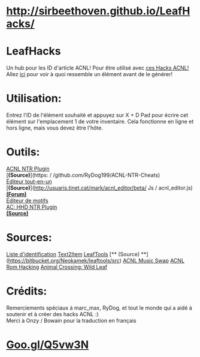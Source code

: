 # http://sirbeethoven.github.io/LeafHacks/
# LeafHacks
Un hub pour les ID d'article ACNL! Pour être utilisé avec [ces Hacks ACNL!](https://gbatemp.net/threads/release-animal-crossing-new-leaf-multi-cheat-ntr-plugin.428522/)
Allez [ici](http://moridb.com) pour voir à quoi ressemble un élément avant de le générer!
# Utilisation:
Entrez l'ID de l'élément souhaité et appuyez sur X + D Pad pour écrire cet élément sur l'emplacement 1 de votre inventaire. Cela fonctionne en ligne et hors ligne, mais vous devez être l'hôte.
# Outils:
[ACNL NTR Plugin](https://gbatemp.net/threads/release-animal-crossing-new-leaf-multi-cheat-ntr-plugin.428522/)  
[**(Source)**](https: / /github.com/RyDog199/ACNL-NTR-Cheats)  
[Éditeur tout-en-un](http://usuaris.tinet.cat/mark/acnl_editor/)  
[**(Source)**](http://usuaris.tinet.cat/mark/acnl_editor/beta/ Js / acnl_editor.js)  
[**(Forum)**](https://gbatemp.net/threads/animal-crossing-new-leaf-save-editor.382965/)  
[Éditeur de motifs](http://www.thulinma.com/acnl/)  
[AC: HHD NTR Plugin](https://gbatemp.net/threads/release-animal-crossing-happy-home-designer-multi-cheat-ntr-plugin.444054/)  
[**(Source)**](Https://github.com/RyDog199/ACHHD-NTR-Cheats)  
# Sources:
[Liste d'identification](https://github.com/kwsch/NLSE/blob/master/Resources/text/item_en.txt)
[Text2Item](https://gbatemp.net/threads/release-animal-crossing-new-leaf-text2item-ntr-plugin.420529/)
[LeafTools](https://gbatemp.net/threads/release-spider-leaftools-animal-crossing-new-leaf-spiderhax.383773/) [** (Source) **] (https://bitbucket.org/Neokamek/leaftools/src)
[ACNL Music Swap](https://gbatemp.net/threads/wip-animal-crossing-new-leaf-music-swap.403386/)
[ACNL Rom Hacking](https://gbatemp.net/threads/animal-crossing-new-leaf-rom-hacking.401093/)
[Animal Crossing: Wild Leaf](https://gbatemp.net/threads/release-animal-crossing-wild-leaf.402337/)
# Crédits:
Remerciements spéciaux à marc_max, RyDog, et tout le monde qui a aidé à soutenir et à créer des hacks ACNL :)  
Merci à Onzy / Bowain pour la traduction en français
# [Goo.gl/Q5vw3N](http://goo.gl/Q5vw3N)
